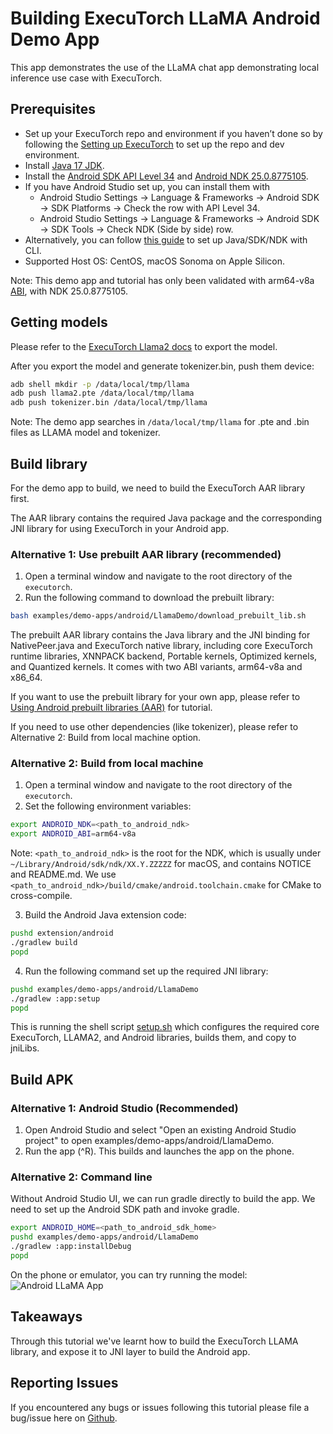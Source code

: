 # Building ExecuTorch LLaMA Android Demo App

This app demonstrates the use of the LLaMA chat app demonstrating local inference use case with ExecuTorch.

## Prerequisites
* Set up your ExecuTorch repo and environment if you haven’t done so by following the [Setting up ExecuTorch](https://pytorch.org/executorch/stable/getting-started-setup) to set up the repo and dev environment.
* Install [Java 17 JDK](https://www.oracle.com/java/technologies/javase/jdk17-archive-downloads.html).
* Install the [Android SDK API Level 34](https://developer.android.com/about/versions/14/setup-sdk) and
  [Android NDK 25.0.8775105](https://developer.android.com/studio/projects/install-ndk).
 * If you have Android Studio set up, you can install them with
   * Android Studio Settings -> Language & Frameworks -> Android SDK -> SDK Platforms -> Check the row with API Level 34.
   * Android Studio Settings -> Language & Frameworks -> Android SDK -> SDK Tools -> Check NDK (Side by side) row.
 * Alternatively, you can follow [this guide](https://github.com/pytorch/executorch/blob/856e085b9344c8b0bf220a97976140a5b76356aa/examples/demo-apps/android/LlamaDemo/SDK.md) to set up Java/SDK/NDK with CLI.
* Supported Host OS: CentOS, macOS Sonoma on Apple Silicon.

Note: This demo app and tutorial has only been validated with arm64-v8a [ABI](https://developer.android.com/ndk/guides/abis), with NDK 25.0.8775105.

## Getting models
Please refer to the [ExecuTorch Llama2 docs](https://github.com/pytorch/executorch/blob/main/examples/models/llama2/README.md) to export the model.

After you export the model and generate tokenizer.bin, push them device:
```bash
adb shell mkdir -p /data/local/tmp/llama
adb push llama2.pte /data/local/tmp/llama
adb push tokenizer.bin /data/local/tmp/llama
```

Note: The demo app searches in `/data/local/tmp/llama` for .pte and .bin files as LLAMA model and tokenizer.

## Build library
For the demo app to build, we need to build the ExecuTorch AAR library first.

The AAR library contains the required Java package and the corresponding JNI
library for using ExecuTorch in your Android app.

### Alternative 1: Use prebuilt AAR library (recommended)

1. Open a terminal window and navigate to the root directory of the `executorch`.
2. Run the following command to download the prebuilt library:
```bash
bash examples/demo-apps/android/LlamaDemo/download_prebuilt_lib.sh
```

The prebuilt AAR library contains the Java library and the JNI binding for
NativePeer.java and ExecuTorch native library, including core ExecuTorch
runtime libraries, XNNPACK backend, Portable kernels, Optimized kernels,
and Quantized kernels. It comes with two ABI variants, arm64-v8a and x86_64.

If you want to use the prebuilt library for your own app, please refer to
[Using Android prebuilt libraries (AAR)](./android-prebuilt-library.md) for
tutorial.

If you need to use other dependencies (like tokenizer), please refer to
Alternative 2: Build from local machine option.

### Alternative 2: Build from local machine
1. Open a terminal window and navigate to the root directory of the `executorch`.
2. Set the following environment variables:
```bash
export ANDROID_NDK=<path_to_android_ndk>
export ANDROID_ABI=arm64-v8a
```
Note: `<path_to_android_ndk>` is the root for the NDK, which is usually under
`~/Library/Android/sdk/ndk/XX.Y.ZZZZZ` for macOS, and contains NOTICE and README.md.
We use `<path_to_android_ndk>/build/cmake/android.toolchain.cmake` for CMake to cross-compile.

3. Build the Android Java extension code:
```bash
pushd extension/android
./gradlew build
popd
```

4. Run the following command set up the required JNI library:
```bash
pushd examples/demo-apps/android/LlamaDemo
./gradlew :app:setup
popd
```
This is running the shell script [setup.sh](./setup.sh) which configures the required core ExecuTorch, LLAMA2, and Android libraries, builds them, and copy to jniLibs.

## Build APK
### Alternative 1: Android Studio (Recommended)
1. Open Android Studio and select "Open an existing Android Studio project" to open examples/demo-apps/android/LlamaDemo.
2. Run the app (^R). This builds and launches the app on the phone.

### Alternative 2: Command line
Without Android Studio UI, we can run gradle directly to build the app. We need to set up the Android SDK path and invoke gradle.
```bash
export ANDROID_HOME=<path_to_android_sdk_home>
pushd examples/demo-apps/android/LlamaDemo
./gradlew :app:installDebug
popd
```

On the phone or emulator, you can try running the model:
<img src="../_static/img/android_llama_app.png" alt="Android LLaMA App" /><br>

## Takeaways
Through this tutorial we've learnt how to build the ExecuTorch LLAMA library, and expose it to JNI layer to build the Android app.

## Reporting Issues
If you encountered any bugs or issues following this tutorial please file a bug/issue here on [Github](https://github.com/pytorch/executorch/issues/new).
